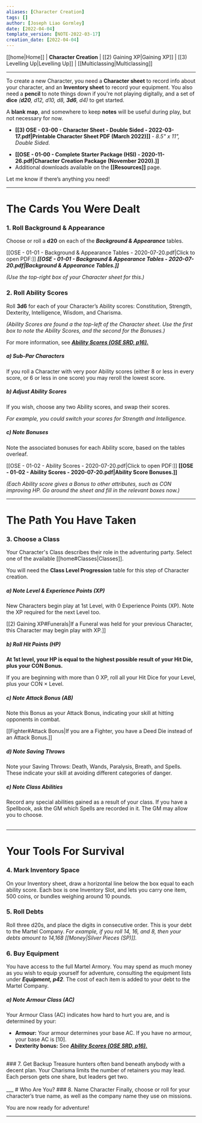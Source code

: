 ```yaml
---
aliases: [Character Creation]
tags: []
author: [Joseph Liao Gormley]
date: [2022-04-04]
template_version: [NOTE-2022-03-17]
creation_date: [2022-04-04]
---
```

[[home|Home]] | **Character Creation** | [[2) Gaining XP|Gaining XP]] | [[3) Levelling Up|Levelling Up]] | [[Multiclassing|Multiclassing]]
___
To create a new Character, you need a **Character sheet** to record info about your character, and an **Inventory sheet** to record your equipment. You also need a **pencil** to note things down if you're not playing digitally, and a set of **dice** *(**d20**, d12, d10, d8, **3d6**, d4)* to get started.

A **blank map**, and somewhere to keep **notes** will be useful during play, but not necessary for now.

- **[[3) OSE - 03-00 - Character Sheet - Double Sided - 2022-03-17.pdf|Printable Character Sheet PDF (March 2022)]]** - *8.5" x 11", Double Sided.*
<!-- #Revisit put the Fillable Character sheet here, with INVENTORY PAGE-->
- **[[OSE - 01-00 - Complete Starter Package (HSI) - 2020-11-26.pdf|Character Creation Package (November 2020).]]**
- Additional downloads available on the **[[Resources]]** page.

Let me know if there’s anything you need!

___
# The Cards You Were Dealt
### 1. Roll Background & Appearance
Choose or roll a **d20** on each of the ***Background & Appearance*** tables. 

[[OSE - 01-01 - Background & Appearance Tables - 2020-07-20.pdf|Click to open PDF:]] ***[[OSE - 01-01 - Background & Appearance Tables - 2020-07-20.pdf|Background & Appearance Tables.]]***

*(Use the top-right box of your Character sheet for this.)*
<br>
### 2. Roll Ability Scores
Roll **3d6** for each of your Character’s Ability scores: Constitution, Strength, Dexterity, Intelligence, Wisdom, and Charisma.

*(Ability Scores are found a the top-left of the Character sheet. Use the first box to note the Ability Scores, and the second for the Bonuses.)*

For more information, see [***Ability Scores (OSE SRD, p16).***](https://oldschoolessentials.necroticgnome.com/srd/index.php/Ability_Scores)

<!-- #### Online Character Generation
Steps 1-3 involve a lot of rolling, so to have those results automatically generated, click here.-->
##### ***a) Sub-Par Characters***
If you roll a Character with very poor Ability scores (either 8 or less in every score, or 6 or less in one score) you may reroll the lowest score.

##### ***b) Adjust Ability Scores***
If you wish, choose any two Ability scores, and swap their scores.

*For example, you could switch your scores for Strength and Intelligence.*

##### ***c) Note Bonuses***
Note the associated bonuses for each Ability score, based on the tables overleaf. 

[[OSE - 01-02 - Ability Scores - 2020-07-20.pdf|Click to open PDF:]] **[[OSE - 01-02 - Ability Scores - 2020-07-20.pdf|Ability Score Bonuses.]]**

*(Each Ability score gives a Bonus to other attributes, such as CON improving HP. Go around the sheet and fill in the relevant boxes now.)*<!-- #Revisit -->

___
# The Path You Have Taken
### 3. Choose a Class
Your Character's Class describes their role in the adventuring party. Select one of the available [[home#Classes|Classes]].

You will need the **Class Level Progression** table for this step of Character creation.

##### ***a) Note Level & Experience Points (XP)***
New Characters begin play at 1st Level, with 0 Experience Points (XP). Note the XP required for the next Level too.

[[2) Gaining XP#Funerals|If a Funeral was held for your previous Character, this Character may begin play with XP.]]

##### ***b) Roll Hit Points (HP)***
<!-- Your Level Progression table lists your Hit Dice.-->
**At 1st level, your HP is equal to the highest possible result of your Hit Die, plus your CON Bonus.**

If you are beginning with more than 0 XP, roll all your Hit Dice for your Level, plus your CON $\times$ Level.

##### ***c) Note Attack Bonus (AB)***
<!-- Your Level Progression table lists your Attack Bonus. -->
Note this Bonus as your Attack Bonus, indicating your skill at hitting opponents in combat.

[[Fighter#Attack Bonus|If you are a Fighter, you have a Deed Die instead of an Attack Bonus.]]

##### ***d) Note Saving Throws***
Note your Saving Throws<!--, listed in the Level Progression Chart for your class-->: Death, Wands, Paralysis, Breath, and Spells. These indicate your skill at avoiding different categories of danger. <!-- (see ***Saving Throws, OSE p105***).-->

##### ***e) Note Class Abilities***
Record any special abilities gained as a result of your class. If you have a Spellbook, ask the GM which Spells are recorded in it. The GM may allow you to choose.
<br><br>
___
# Your Tools For Survival
### 4. Mark Inventory Space
On your Inventory sheet, draw a horizontal line below the box equal to each ability score. Each box is one Inventory Slot, and lets you carry one item, 500 coins, or bundles weighing around 10 pounds.
<br>
### 5. Roll Debts
Roll three d20s, and place the digits in consecutive order. This is your debt to the Martel Company. *For example, if you roll 14, 16, and 8, then your debts amount to 14,168 [[Money|Silver Pieces (SP)]].*
<br>
### 6. Buy Equipment
You have access to the full Martel Armory. You may spend as much money as you wish to equip yourself for adventure, consulting the equipment lists under ***Equipment, p42***.<!-- #Revisit --> The cost of each item is added to your debt to the Martel Company.

##### ***a) Note Armour Class (AC)***
Your Armour Class (AC) indicates how hard to hurt you are, and is determined by your:
- **Armour:** Your armour determines your base AC. If you have no armour, your base AC is [10].
- **Dexterity bonus:** See [***Ability Scores (OSE SRD, p16).***](https://oldschoolessentials.necroticgnome.com/srd/index.php/Ability_Scores#Dexterity_.28DEX.29) 
<br>
### 7. Get Backup
Treasure hunters often band beneath anybody with a decent plan. Your Charisma limits the number of retainers you may lead. Each person gets one share, but leaders get two.
<br><br>
___
# Who Are You?
### 8. Name Character
Finally, choose or roll for your character’s true name, as well as the company name they use on missions.

You are now ready for adventure!

___


